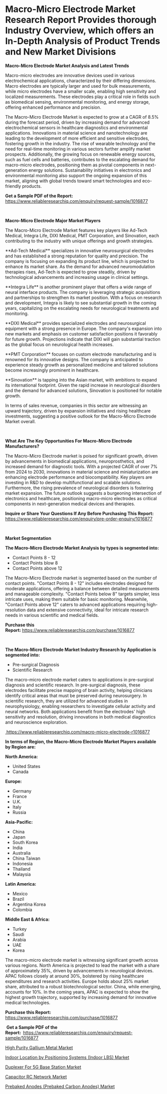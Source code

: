 <p><h1>Macro-Micro Electrode Market Research Report Provides thorough Industry Overview, which offers an In-Depth Analysis of Product Trends and New Market Divisions</h1></p><p><strong>Macro-Micro Electrode Market Analysis and Latest Trends</strong></p>
<p><p>Macro-micro electrodes are innovative devices used in various electrochemical applications, characterized by their differing dimensions. Macro electrodes are typically larger and used for bulk measurements, while micro electrodes have a smaller scale, enabling high sensitivity and localized measurements. These electrodes play a critical role in fields such as biomedical sensing, environmental monitoring, and energy storage, offering enhanced performance and precision.</p><p>The Macro-Micro Electrode Market is expected to grow at a CAGR of 8.5% during the forecast period, driven by increasing demand for advanced electrochemical sensors in healthcare diagnostics and environmental applications. Innovations in material science and nanotechnology are leading to the development of more efficient and sensitive electrodes, fostering growth in the industry. The rise of wearable technology and the need for real-time monitoring in various sectors further amplify market prospects. Additionally, the growing focus on renewable energy sources, such as fuel cells and batteries, contributes to the escalating demand for macro-micro electrodes, positioning them as pivotal components in next-generation energy solutions. Sustainability initiatives in electronics and environmental monitoring also support the ongoing expansion of this market, aligning with global trends toward smart technologies and eco-friendly products.</p></p>
<p><strong>Get a Sample PDF of the Report:&nbsp;</strong> <a href="https://www.reliableresearchiq.com/enquiry/request-sample/1016877?utm_campaign=1106&utm_medium=2&utm_source=Github&utm_content=ia&utm_term=11102024&utm_id=macro-micro-electrode">https://www.reliableresearchiq.com/enquiry/request-sample/1016877</a></p>
<p>&nbsp;</p>
<p><strong>Macro-Micro Electrode Major Market Players</strong></p>
<p><p>The Macro-Micro Electrode Market features key players like Ad-Tech Medical, Integra Life, DIXI Medical, PMT Corporation, and Sinovation, each contributing to the industry with unique offerings and growth strategies.</p><p>**Ad-Tech Medical** specializes in innovative neurosurgical electrodes and has established a strong reputation for quality and precision. The company is focusing on expanding its product line, which is projected to enhance its market share. As the demand for advanced neuromodulation therapies rises, Ad-Tech is expected to grow steadily, driven by technological advancements and increasing usage in clinical settings.</p><p>**Integra Life** is another prominent player that offers a wide range of neural interface products. The company is leveraging strategic acquisitions and partnerships to strengthen its market position. With a focus on research and development, Integra is likely to see substantial growth in the coming years, capitalizing on the escalating needs for neurological treatments and monitoring.</p><p>**DIXI Medical** provides specialized electrodes and neurosurgical equipment with a strong presence in Europe. The company's expansion into new markets and emphasis on customer satisfaction positions it favorably for future growth. Projections indicate that DIXI will gain substantial traction as the global focus on neurological health increases.</p><p>**PMT Corporation** focuses on custom electrode manufacturing and is renowned for its innovative designs. The company is anticipated to experience steady growth as personalized medicine and tailored solutions become increasingly prominent in healthcare.</p><p>**Sinovation** is tapping into the Asian market, with ambitions to expand its international footprint. Given the rapid increase in neurological disorders and the demand for advanced solutions, Sinovation is positioned for notable growth.</p><p>In terms of sales revenue, companies in this sector are witnessing an upward trajectory, driven by expansion initiatives and rising healthcare investments, suggesting a positive outlook for the Macro-Micro Electrode Market overall.</p></p>
<p>&nbsp;</p>
<p><strong>What Are The Key Opportunities For Macro-Micro Electrode Manufacturers?</strong></p>
<p><p>The Macro-Micro Electrode market is poised for significant growth, driven by advancements in biomedical applications, neuroprosthetics, and increased demand for diagnostic tools. With a projected CAGR of over 7% from 2024 to 2030, innovations in material science and miniaturization are enhancing electrode performance and biocompatibility. Key players are investing in R&D to develop multifunctional and scalable solutions. Furthermore, the rising prevalence of neurological disorders is fostering market expansion. The future outlook suggests a burgeoning intersection of electronics and healthcare, positioning macro-micro electrodes as critical components in next-generation medical devices and therapies.</p></p>
<p><strong>Inquire or Share Your Questions If Any Before Purchasing This Report:</strong> <a href="https://www.reliableresearchiq.com/enquiry/pre-order-enquiry/1016877?utm_campaign=1106&utm_medium=2&utm_source=Github&utm_content=ia&utm_term=11102024&utm_id=macro-micro-electrode">https://www.reliableresearchiq.com/enquiry/pre-order-enquiry/1016877</a></p>
<p>&nbsp;</p>
<p><strong>Market Segmentation</strong></p>
<p><strong>The Macro-Micro Electrode Market Analysis by types is segmented into:</strong></p>
<p><ul><li>Contact Points 8 - 12</li><li>Contact Points blow 8</li><li>Contact Points above 12</li></ul></p>
<p><p>The Macro-Micro Electrode market is segmented based on the number of contact points. "Contact Points 8 - 12" includes electrodes designed for moderate applications, offering a balance between detailed measurements and manageable complexity. "Contact Points below 8" targets simpler, less intricate uses, making them suitable for basic monitoring. Meanwhile, "Contact Points above 12" caters to advanced applications requiring high-resolution data and extensive connectivity, ideal for intricate research needs in various scientific and medical fields.</p></p>
<p><strong>Purchase this Report:&nbsp;</strong><a href="https://www.reliableresearchiq.com/purchase/1016877?utm_campaign=1106&utm_medium=2&utm_source=Github&utm_content=ia&utm_term=11102024&utm_id=macro-micro-electrode">https://www.reliableresearchiq.com/purchase/1016877</a></p>
<p>&nbsp;</p>
<p><strong>The Macro-Micro Electrode Market Industry Research by Application is segmented into:</strong></p>
<p><ul><li>Pre-surgical Diagnosis</li><li>Scientific Research</li></ul></p>
<p><p>The macro-micro electrode market caters to applications in pre-surgical diagnosis and scientific research. In pre-surgical diagnosis, these electrodes facilitate precise mapping of brain activity, helping clinicians identify critical areas that must be preserved during neurosurgery. In scientific research, they are utilized for advanced studies in neurophysiology, enabling researchers to investigate cellular activity and neural networks. Both applications benefit from the electrodes' high sensitivity and resolution, driving innovations in both medical diagnostics and neuroscience exploration.</p></p>
<p><a href="https://www.reliableresearchiq.com/macro-micro-electrode-r1016877?utm_campaign=1106&utm_medium=2&utm_source=Github&utm_content=ia&utm_term=11102024&utm_id=macro-micro-electrode">&nbsp;https://www.reliableresearchiq.com/macro-micro-electrode-r1016877</a></p>
<p><strong>In terms of Region, the Macro-Micro Electrode Market Players available by Region are:</strong></p>
<p>
    <p> <strong> North America: </strong>
        <ul>
            <li>United States</li>
            <li>Canada</li>
        </ul>
        </p> 
    <p> <strong> Europe: </strong>
        <ul>
            <li>Germany</li>
            <li>France</li>
            <li>U.K.</li>
            <li>Italy</li>
            <li>Russia</li>
        </ul>
        </p> 
    <p> <strong> Asia-Pacific: </strong>
        <ul>
            <li>China</li>
            <li>Japan</li>
            <li>South Korea</li>
            <li>India</li>
            <li>Australia</li>
            <li>China Taiwan</li>
            <li>Indonesia</li>
            <li>Thailand</li>
            <li>Malaysia</li>
        </ul>
        </p> 
    <p> <strong> Latin America: </strong>
        <ul>
            <li>Mexico</li>
            <li>Brazil</li>
            <li>Argentina Korea</li>
            <li>Colombia</li>
        </ul>
        </p> 
    <p> <strong> Middle East & Africa: </strong>
        <ul>
            <li>Turkey</li>
            <li>Saudi</li>
            <li>Arabia</li>
            <li>UAE</li>
            <li>Korea</li>
        </ul>
    </p>
    </p>
<p><p>The macro-micro electrode market is witnessing significant growth across various regions. North America is projected to lead the market with a share of approximately 35%, driven by advancements in neurological devices. APAC follows closely at around 30%, bolstered by rising healthcare expenditures and research activities. Europe holds about 25% market share, attributed to a robust biotechnological sector. China, while emerging, accounts for 10%. In the coming years, APAC is expected to show the highest growth trajectory, supported by increasing demand for innovative medical technologies.</p></p>
<p><strong>Purchase this Report: </strong><a href="https://www.reliableresearchiq.com/purchase/1016877?utm_campaign=1106&utm_medium=2&utm_source=Github&utm_content=ia&utm_term=11102024&utm_id=macro-micro-electrode">https://www.reliableresearchiq.com/purchase/1016877</a></p>
<p>&nbsp;<strong>Get a Sample PDF of the Report:&nbsp;&nbsp;</strong><a href="https://www.reliableresearchiq.com/enquiry/request-sample/1016877?utm_campaign=1106&utm_medium=2&utm_source=Github&utm_content=ia&utm_term=11102024&utm_id=macro-micro-electrode">https://www.reliableresearchiq.com/enquiry/request-sample/1016877</a></p>
<p><strong></strong></p>
<p><p><a href="https://www.linkedin.com/pulse/global-high-purity-gallium-metal-industry-analysis-share-6zhdc?utm_campaign=1106&utm_medium=2&utm_source=Github&utm_content=ia&utm_term=11102024&utm_id=macro-micro-electrode">High Purity Gallium Metal Market</a></p><p><a href="https://issuu.com/reportprime-2/docs/indoor-location-by-positioning-syst_22bd39bde02c23?utm_campaign=1106&utm_medium=2&utm_source=Github&utm_content=ia&utm_term=11102024&utm_id=macro-micro-electrode">Indoor Location by Positioning Systems (Indoor LBS) Market</a></p><p><a href="https://www.linkedin.com/pulse/duplexer-5g-base-station-market-forecasts-trends-impact-uj7ke?utm_campaign=1106&utm_medium=2&utm_source=Github&utm_content=ia&utm_term=11102024&utm_id=macro-micro-electrode">Duplexer For 5G Base Station Market</a></p><p><a href="https://issuu.com/reportprime-2/docs/capacitor-rc-network-market-size-20_1723156406c756?utm_campaign=1106&utm_medium=2&utm_source=Github&utm_content=ia&utm_term=11102024&utm_id=macro-micro-electrode">Capacitor RC Network Market</a></p><p><a href="https://www.linkedin.com/pulse/prebaked-anodes-carbon-market-size-growth-trends-statistics-ykitc?utm_campaign=1106&utm_medium=2&utm_source=Github&utm_content=ia&utm_term=11102024&utm_id=macro-micro-electrode">Prebaked Anodes (Prebaked Carbon Anodes) Market</a></p></p>